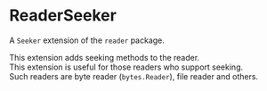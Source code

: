 # ReaderSeeker

A `Seeker` extension of the `reader` package.  

This extension adds seeking methods to the reader.  
This extension is useful for those readers who support seeking.  
Such readers are byte reader (`bytes.Reader`), file reader and others.
